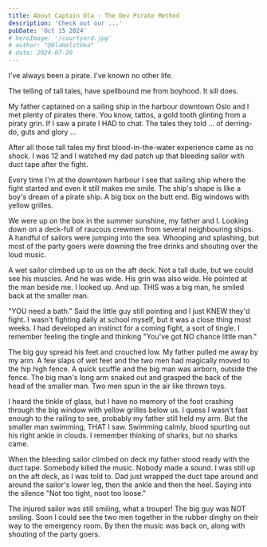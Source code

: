 ```yaml
---
title: About Captain Ola - The Dev Pirate Method
description: 'Check out our ...'
pubDate: 'Oct 15 2024'
# heroImage: '/courtyard.jpg'
# author: "@OlaHolstVea"
# date: 2024-07-20
---
```


I've always been a pirate. I've known no other life.

The telling of tall tales, have spellbound me from boyhood. It sill does.

My father captained on a sailing ship in the harbour downtown Oslo and I met plenty of pirates there. You know, tattos, a gold tooth glinting from a piraty grin. If I saw a pirate I HAD to chat. The tales they told ... of derring-do, guts and glory ...

After all those tall tales my first blood-in-the-water experience came as no shock. I was 12 and I watched my dad patch up that bleeding sailor with duct tape after the fight.

Every time I'm at the downtown harbour I see that sailing ship where the fight started and even it still makes me smile. The ship's shape is like a boy's dream of a pirate ship. A big box on the butt end. Big windows with yellow grilles.

We were up on the box in the summer sunshine, my father and I. Looking down on a deck-full of raucous crewmen from several neighbouring ships. A handful of sailors were jumping into the sea. Whooping and splashing, but most of the party goers were downing the free drinks and shouting over the loud music.

A wet sailor climbed up to us on the aft deck. Not a tall dude, but we could see his muscles. And he was wide. His grin was also wide. He pointed at the man beside me. I looked up. And up. THIS was a big man, he smiled back at the smaller man.

"YOU need a bath." Said the little guy still pointing and I just KNEW they'd fight. I wasn't fighting daily at school myself, but it was a close thing most weeks. I had developed an instinct for a coming fight, a sort of tingle. I remember feeling the tingle and thinking "You've got NO chance little man."

The big guy spread his feet and crouched low. My father pulled me away by my arm. A few slaps of wet feet and the two men had magically moved to the hip high fence. A quick scuffle and the big man was airborn, outside the fence. The big man's long arm snaked out and grasped the back of the head of the smaller man. Two men spun in the air like thrown toys.

I heard the tinkle of glass, but I have no memory of the foot crashing through the big window with yellow grilles below us. I quess I wasn't fast enough to the railing to see, probably my father still held my arm. But the smaller man swimming, THAT I saw. Swimming calmly, blood spurting out his right ankle in clouds. I remember thinking of sharks, but no sharks came.

When the bleeding sailor climbed on deck my father stood ready with the duct tape. Somebody killed the music. Nobody made a sound. I was still up on the aft deck, as I was told to. Dad just wrapped the duct tape around and around the sailor's lower leg, then the ankle and then the heel. Saying into the silence "Not too tight, noot too loose."

The injured sailor was still smiling, what a trouper! The big guy was NOT smiling. Soon I could see the two men together in the rubber dinghy on their way to the emergency room. By then the music was back on, along with shouting of the party goers.



